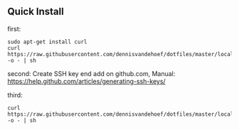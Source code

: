 ## Quick Install
first:

    sudo apt-get install curl
    curl https://raw.githubusercontent.com/dennisvandehoef/dotfiles/master/local_install.sh -o - | sh

second:
 Create SSH key end add on github.com, Manual: https://help.github.com/articles/generating-ssh-keys/

third:

    curl https://raw.githubusercontent.com/dennisvandehoef/dotfiles/master/local_install_part_2.sh -o - | sh

